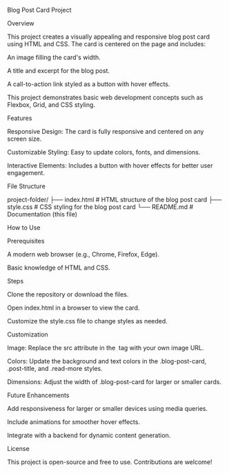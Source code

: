 Blog Post Card Project

Overview

This project creates a visually appealing and responsive blog post card using HTML and CSS. The card is centered on the page and includes:

An image filling the card's width.

A title and excerpt for the blog post.

A call-to-action link styled as a button with hover effects.

This project demonstrates basic web development concepts such as Flexbox, Grid, and CSS styling.

Features

Responsive Design: The card is fully responsive and centered on any screen size.

Customizable Styling: Easy to update colors, fonts, and dimensions.

Interactive Elements: Includes a button with hover effects for better user engagement.

File Structure

project-folder/
├── index.html   # HTML structure of the blog post card
├── style.css    # CSS styling for the blog post card
└── README.md    # Documentation (this file)

How to Use

Prerequisites

A modern web browser (e.g., Chrome, Firefox, Edge).

Basic knowledge of HTML and CSS.

Steps

Clone the repository or download the files.

Open index.html in a browser to view the card.

Customize the style.css file to change styles as needed.

Customization

Image: Replace the src attribute in the <img> tag with your own image URL.

Colors: Update the background and text colors in the .blog-post-card, .post-title, and .read-more styles.

Dimensions: Adjust the width of .blog-post-card for larger or smaller cards.

Future Enhancements

Add responsiveness for larger or smaller devices using media queries.

Include animations for smoother hover effects.

Integrate with a backend for dynamic content generation.

License

This project is open-source and free to use. Contributions are welcome!


